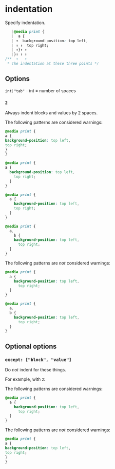 # indentation

Specify indentation.

```css
   |@media print {
   |  a {
   | ↑  background-position: top left,
   | ↑ ↑  top right;
   | ↑}↑ ↑
   |}↑ ↑ ↑
/**  ↑   ↑
 * The indentation at these three points */
```

## Options

`int|"tab"` - int = number of spaces

### `2`

Always indent blocks and values by 2 spaces.

The following patterns are considered warnings:

```css
@media print {
a {
background-position: top left,
top right;
}
}
```

```css
@media print {
a {
  background-position: top left,
    top right;
  }
}
```

```css
@media print {
  a {
    background-position: top left,
    top right;
  }
}
```

```css
@media print {
  a,
    b {
    background-position: top left,
      top right;
  }
}
```

The following patterns are *not* considered warnings:

```css
@media print {
  a {
    background-position: top left,
      top right;
  }
}
```

```css
@media print {
  a,
  b {
    background-position: top left,
      top right;
  }
}
```

## Optional options

### `except: ["block", "value"]`

Do *not* indent for these things.

For example, with `2`:

The following patterns are considered warnings:

```css
@media print {
  a {
    background-position: top left,
      top right;
  }
}
```

The following patterns are *not* considered warnings:

```css
@media print {
a {
background-position: top left,
top right;
}
}
```
